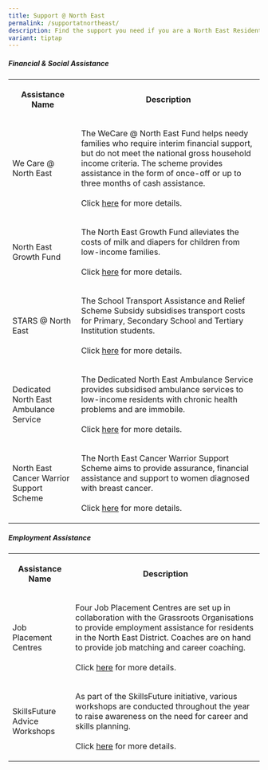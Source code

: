 ```yaml
---
title: Support @ North East
permalink: /supportatnortheast/
description: Find the support you need if you are a North East Resident
variant: tiptap
---
```

<h5>Financial &amp; Social Assistance</h5><table><tbody><tr><th rowspan="1" colspan="1"><p>Assistance Name</p></th><th rowspan="1" colspan="1"><p>Description</p></th></tr><tr><td rowspan="1" colspan="1"><p>We Care @ North East</p></td><td rowspan="1" colspan="1"><p>The WeCare @ North East Fund helps needy families who require interim financial support, but do not meet the national gross household income criteria. The scheme provides assistance in the form of once-off or up to three months of cash assistance.<br><br>Click <a href="https://northeast.cdc.gov.sg/programmes/financial-and-social-assistance/wecare-at-north-east" rel="noopener noreferrer nofollow" target="_blank">here</a> for more details.</p></td></tr><tr><td rowspan="1" colspan="1"><p>North East Growth Fund</p></td><td rowspan="1" colspan="1"><p>The North East Growth Fund alleviates the costs of milk and diapers for children from low-income families.<br><br>Click <a href="https://northeast.cdc.gov.sg/programmes/financial-and-social-assistance/north-east-growth-fund" rel="noopener noreferrer nofollow" target="_blank">here</a> for more details.</p></td></tr><tr><td rowspan="1" colspan="1"><p>STARS @ North East</p></td><td rowspan="1" colspan="1"><p>The School Transport Assistance and Relief Scheme Subsidy subsidises transport costs for Primary, Secondary School and Tertiary Institution students.<br><br>Click <a href="https://northeast.cdc.gov.sg/programmes/financial-and-social-assistance/stars/" rel="noopener noreferrer nofollow" target="_blank">here</a> for more details.</p></td></tr><tr><td rowspan="1" colspan="1"><p>Dedicated North East Ambulance Service</p></td><td rowspan="1" colspan="1"><p>The Dedicated North East Ambulance Service provides subsidised ambulance services to low-income residents with chronic health problems and are immobile.<br><br>Click <a href="https://northeast.cdc.gov.sg/programmes/financial-and-social-assistance/dedicated-north-east-subsidy" rel="noopener noreferrer nofollow" target="_blank">here</a> for more details.</p></td></tr><tr><td rowspan="1" colspan="1"><p>North East Cancer Warrior Support Scheme</p></td><td rowspan="1" colspan="1"><p>The North East Cancer Warrior Support Scheme aims to provide assurance, financial assistance and support to women diagnosed with breast cancer.<br><br>Click <a href="https://northeast.cdc.gov.sg/programmes/financial-and-social-assistance/cwss/" rel="noopener noreferrer nofollow" target="_blank">here</a> for more details.</p></td></tr></tbody></table><h5>Employment Assistance</h5><table><tbody><tr><th rowspan="1" colspan="1"><p>Assistance Name</p></th><th rowspan="1" colspan="1"><p>Description</p></th></tr><tr><td rowspan="1" colspan="1"><p>Job Placement Centres</p></td><td rowspan="1" colspan="1"><p>Four Job Placement Centres are set up in collaboration with the Grassroots Organisations to provide employment assistance for residents in the North East District. Coaches are on hand to provide job matching and career coaching.<br><br>Click <a href="https://northeast.cdc.gov.sg/programmes/employment-and-lifelong-learning/job-placement-centres" rel="noopener noreferrer nofollow" target="_blank">here</a> for more details.</p></td></tr><tr><td rowspan="1" colspan="1"><p>SkillsFuture Advice Workshops</p></td><td rowspan="1" colspan="1"><p>As part of the SkillsFuture initiative, various workshops are conducted throughout the year to raise awareness on the need for career and skills planning.<br><br>Click <a href="https://northeast.cdc.gov.sg/programmes/employment-and-lifelong-learning/skillsfuture-advice-workshops" rel="noopener noreferrer nofollow" target="_blank">here</a> for more details.</p></td></tr></tbody></table><p></p>